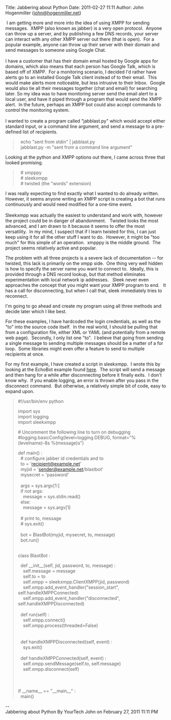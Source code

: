 Title: Jabbering about Python
Date: 2011-02-27 11:11
Author: John Hogenmiller (john@hogenmiller.net)

 I am getting more and more into the idea of using XMPP for sending
messages.  XMPP (also known as jabber) is a very open protocol.  Anyone
can throw up a server, and by publishing a few DNS records, your server
can interact with any other XMPP server out there (that is open).  For a
popular example, anyone can throw up their server with their domain and
send messages to someone using Google Chat.  
     
I have a customer that has their domain email hosted by Google apps for
domains, which also means that each person has Google Talk, which is
based off of XMPP.  For a monitoring scenario, I decided I'd rather have
alerts go to an installed Google Talk client instead of to their email. 
This would make alerts more noticeable, but less intrusive to their
Inbox.  Google would also tie all their messages together (chat and
email) for searching later. So my idea was to have monitoring server
send the email alert to a local user, and have it piped through a
program that would send the XMPP alert.  In the future, perhaps an XMPP
bot could also accept commands to control the monitoring system.  
      
I wanted to create a program called "jabblast.py" which would accept
either standard input, or a command line argument, and send a message to
a pre-defined list of recipients.  
  

>   echo "sent from stdin" | jabblast.py  
>   jabblast.py -m "sent from a command line argument"

  
Looking at the python and XMPP options out there, I came across three
that looked promising.    
  

>   \# xmpppy  
>   \# sleekxmpp  
>   \# twisted (the "words" extension)

  
I was really expecting to find exactly what I wanted to do already
written.  However, it seems anyone writing an XMPP script is creating a
bot that runs continuously and would need modified for a one-time
event.  
      
Sleekxmpp was actually the easiest to understand and work with, however
the project could be in danger of abandonment.   Twisted looks the most
advanced, and I am drawn to it because it seems to offer the most
versatility.  In my mind, I suspect that if I learn twisted for this, I
can just keep using it for all the other stuff I want to do.  However,
it might be "too much" for this simple of an operation.  xmpppy is the
middle ground.  The project seems relatively active and popular.    
  
The problem with all three projects is a severe lack of documentation --
for twisted, this lack is primarily on the xmpp side.  One thing very
well hidden is how to specify the server name you want to connect to. 
Ideally, this is provided through a DNS record lookup, but that method
eliminates experimentation with local network ip addresses.   Sleek
never even approaches the concept that you might want your XMPP program
to end.   It has a call for disconnecting, but when I call that, sleek
immediately tries to reconnect.  
  
I'm going to go ahead and create my program using all three methods and
decide later which I like best.  
  
For these examples, I have hardcoded the login credentials, as well as
the "to" into the source code itself.  In the real world, I should be
pulling that from a configuration file, either XML or YAML (and
potentially from a remote web page).  Secondly, I only list one "to".  I
believe that going from sending a single message to sending multiple
messages should be a matter of a for loop.  Some libraries might even
offer a feature to send to multiple recipients at once.  
  
For my first example, I have created a script in sleekxmpp.  I wrote
this by looking at the EchoBot example found [here][].  The script will
send a message and then hang for a while after disconnecting before it
finally exits.  I don't know why.  If you enable logging, an error is
thrown after you pass in the disconnect command.  But otherwise, a
relatively simple bit of code, easy to expand upon.  
  

> \#!/usr/bin/env python  
>   
> import sys  
> import logging  
> import sleekxmpp  
>   
>   
> \# Uncomment the following line to turn on debugging  
> \#logging.basicConfig(level=logging.DEBUG, format="%(levelname)-8s
> %(message)s")  
>   
> def main() :   
>   \# configure jabber id credentials and to  
>   to = 'recipient@example.net'  
>   myjid = 'sender@example.net/blastbot'  
>   mysecret = 'password'  
>     
>   args = sys.argv[1:]  
>   if not args:  
>     message = sys.stdin.read()  
>   else:  
>     message = sys.argv[1]  
>     
>   \# print to, message  
>   \# sys.exit()  
>     
>   bot = BlastBot(myjid, mysecret, to, message)  
>   bot.run()   
>     
>   
> class BlastBot :   
>   
>   def \_\_init\_\_(self, jid, password, to, message) :   
>     self.message = message  
>     self.to = to  
>     self.xmpp = sleekxmpp.ClientXMPP(jid, password)   
>     self.xmpp.add\_event\_handler("session\_start",
> self.handleXMPPConnected)  
>     self.xmpp.add\_event\_handler("disconnected",
> self.handleXMPPDisconnected)  
>       
>   def run(self) :  
>     self.xmpp.connect()   
>     self.xmpp.process(threaded=False)   
>       
>       
>   def handleXMPPDisconnected(self, event) :  
>     sys.exit()  
>       
>   def handleXMPPConnected(self, event) :  
>     self.xmpp.sendMessage(self.to, self.message)  
>     self.xmpp.disconnect(self)  
>       
>       
>           
> if \_\_name\_\_ == "\_\_main\_\_" :  
>   main()

  
--  
Jabbering about Python By YourTech John on February 27, 2011 11:11 PM

  [here]: https://github.com/remko/xmpp-tdg/tree/master/code/EchoBot
